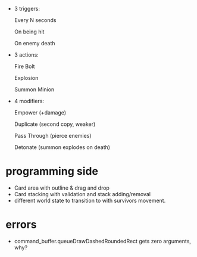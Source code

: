 - 3 triggers:

    Every N seconds

    On being hit

    On enemy death

- 3 actions:

    Fire Bolt

    Explosion

    Summon Minion

- 4 modifiers:

    Empower (+damage)

    Duplicate (second copy, weaker)

    Pass Through (pierce enemies)

    Detonate (summon explodes on death)
    
    
# programming side

- Card area with outline & drag and drop
- Card stacking with validation and stack adding/removal
- different world state to transition to with survivors movement.


# errors
- command_buffer.queueDrawDashedRoundedRect gets zero arguments, why?
